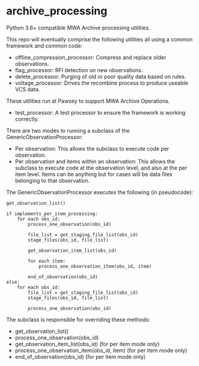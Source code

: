 # archive_processing
Python 3.6+ compatible MWA Archive processing utilities.

This repo will eventually comprise the following utilities all using a common framework and common code:
* offline_compression_processor: Compress and replace older observations.
* flag_processor: RFI detection on new observations.
* delete_processor: Purging of old or poor quality data based on rules.
* voltage_processor: Drives the recombine process to produce useable VCS data.

These utilities run at Pawsey to support MWA Archive Operations.

* test_processor: A test processor to ensure the framework is working correctly.

There are two modes to running a subclass of the GenericObservationProcessor:
* Per observation: This allows the subclass to execute code per observation.
* Per observation and items within an observation: This allows the subclass to execute code at the observation level, and also at the per item level. Items can be anything but for cases will be data files belonging to that observation.

The GenericObservationProcessor executes the following (in pseudocode):

```
get_observation_list()

if implements_per_item_processing:
    for each obs_id:
        process_one_observation(obs_id)
        
        file_list = get_staging_file_list(obs_id)        
        stage_files(obs_id, file_list)

        get_observation_item_list(obs_id)
        
        for each item:
            process_one_observation_item(obs_id, item)
        
        end_of_observation(obs_id)
else:
    for each obs_id:
        file_list = get_staging_file_list(obs_id)
        stage_files(obs_id, file_list)

        process_one_observation(obs_id)
```

The subclass is responsible for overriding these methods:
* get_observation_list()
* process_one_observation(obs_id)
* get_observation_item_list(obs_id) (for per item mode only)
* process_one_observation_item(obs_id, item) (for per item mode only)
* end_of_observation(obs_id) (for per item mode only)